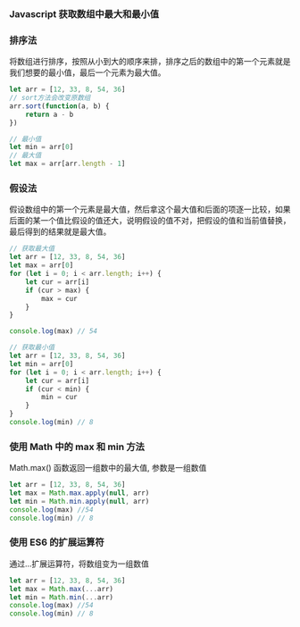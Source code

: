### Javascript 获取数组中最大和最小值

### 排序法

将数组进行排序，按照从小到大的顺序来排，排序之后的数组中的第一个元素就是我们想要的最小值，最后一个元素为最大值。

```js
let arr = [12, 33, 8, 54, 36]
// sort方法会改变原数组
arr.sort(function(a, b) {
    return a - b
})

// 最小值
let min = arr[0]
// 最大值
let max = arr[arr.length - 1]
```

### 假设法

假设数组中的第一个元素是最大值，然后拿这个最大值和后面的项逐一比较，如果后面的某一个值比假设的值还大，说明假设的值不对，把假设的值和当前值替换，最后得到的结果就是最大值。

```js
// 获取最大值
let arr = [12, 33, 8, 54, 36]
let max = arr[0]
for (let i = 0; i < arr.length; i++) {
    let cur = arr[i]
    if (cur > max) {
        max = cur
    }
}

console.log(max) // 54
```

```js
// 获取最小值
let arr = [12, 33, 8, 54, 36]
let min = arr[0]
for (let i = 0; i < arr.length; i++) {
    let cur = arr[i]
    if (cur < min) {
        min = cur
    }
}
console.log(min) // 8
```

### 使用 Math 中的 max 和 min 方法

Math.max() 函数返回一组数中的最大值, 参数是一组数值

```js
let arr = [12, 33, 8, 54, 36]
let max = Math.max.apply(null, arr)
let min = Math.min.apply(null, arr)
console.log(max) //54
console.log(min) // 8
```

### 使用 ES6 的扩展运算符

通过...扩展运算符，将数组变为一组数值

```js
let arr = [12, 33, 8, 54, 36]
let max = Math.max(...arr)
let min = Math.min(...arr)
console.log(max) //54
console.log(min) // 8
```
